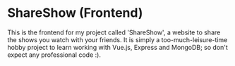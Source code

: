 # ShareShow (Frontend)

This is the frontend for my project called 'ShareShow', a website to share the shows you watch with your friends. It is simply a too-much-leisure-time hobby project to learn working with Vue.js, Express and MongoDB; so don't expect any professional code :). 
